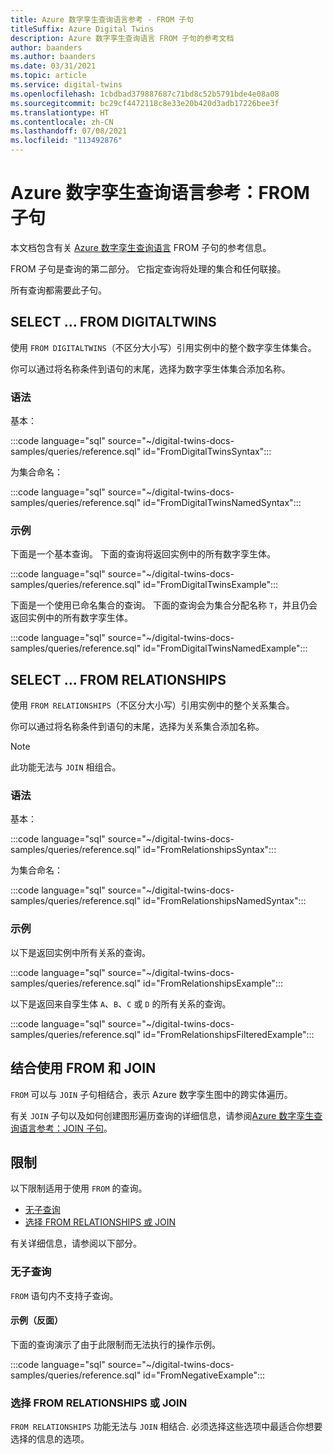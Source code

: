 ```yaml
---
title: Azure 数字孪生查询语言参考 - FROM 子句
titleSuffix: Azure Digital Twins
description: Azure 数字孪生查询语言 FROM 子句的参考文档
author: baanders
ms.author: baanders
ms.date: 03/31/2021
ms.topic: article
ms.service: digital-twins
ms.openlocfilehash: 1cbdbad379887687c71bd8c52b5791bde4e08a08
ms.sourcegitcommit: bc29cf4472118c8e33e20b420d3adb17226bee3f
ms.translationtype: HT
ms.contentlocale: zh-CN
ms.lasthandoff: 07/08/2021
ms.locfileid: "113492876"
---
```

# <a name="azure-digital-twins-query-language-reference-from-clause"></a>Azure 数字孪生查询语言参考：FROM 子句

本文档包含有关 [Azure 数字孪生查询语言](concepts-query-language.md) FROM 子句的参考信息。

FROM 子句是查询的第二部分。 它指定查询将处理的集合和任何联接。

所有查询都需要此子句。

## <a name="select--from-digitaltwins"></a>SELECT ... FROM DIGITALTWINS

使用 `FROM DIGITALTWINS`（不区分大小写）引用实例中的整个数字孪生体集合。

你可以通过将名称条件到语句的末尾，选择为数字孪生体集合添加名称。

### <a name="syntax"></a>语法

基本：

:::code language="sql" source="~/digital-twins-docs-samples/queries/reference.sql" id="FromDigitalTwinsSyntax":::

为集合命名：

:::code language="sql" source="~/digital-twins-docs-samples/queries/reference.sql" id="FromDigitalTwinsNamedSyntax":::

### <a name="examples"></a>示例

下面是一个基本查询。 下面的查询将返回实例中的所有数字孪生体。 

:::code language="sql" source="~/digital-twins-docs-samples/queries/reference.sql" id="FromDigitalTwinsExample":::

下面是一个使用已命名集合的查询。 下面的查询会为集合分配名称 `T`，并且仍会返回实例中的所有数字孪生体。

:::code language="sql" source="~/digital-twins-docs-samples/queries/reference.sql" id="FromDigitalTwinsNamedExample":::

## <a name="select--from-relationships"></a>SELECT ... FROM RELATIONSHIPS

使用 `FROM RELATIONSHIPS`（不区分大小写）引用实例中的整个关系集合。

你可以通过将名称条件到语句的末尾，选择为关系集合添加名称。

>[!NOTE]
> 此功能无法与 `JOIN` 相组合。

### <a name="syntax"></a>语法

基本：

:::code language="sql" source="~/digital-twins-docs-samples/queries/reference.sql" id="FromRelationshipsSyntax":::

为集合命名：

:::code language="sql" source="~/digital-twins-docs-samples/queries/reference.sql" id="FromRelationshipsNamedSyntax":::

### <a name="examples"></a>示例

以下是返回实例中所有关系的查询。 

:::code language="sql" source="~/digital-twins-docs-samples/queries/reference.sql" id="FromRelationshipsExample":::

以下是返回来自孪生体 `A`、`B`、`C` 或 `D` 的所有关系的查询。

:::code language="sql" source="~/digital-twins-docs-samples/queries/reference.sql" id="FromRelationshipsFilteredExample":::

## <a name="using-from-and-join-together"></a>结合使用 FROM 和 JOIN

`FROM` 可以与 `JOIN` 子句相结合，表示 Azure 数字孪生图中的跨实体遍历。

有关 `JOIN` 子句以及如何创建图形遍历查询的详细信息，请参阅[Azure 数字孪生查询语言参考：JOIN 子句](reference-query-clause-join.md)。

## <a name="limitations"></a>限制

以下限制适用于使用 `FROM` 的查询。
* [无子查询](#no-subqueries)
* [选择 FROM RELATIONSHIPS 或 JOIN](#choose-from-relationships-or-join)

有关详细信息，请参阅以下部分。

### <a name="no-subqueries"></a>无子查询

`FROM` 语句内不支持子查询。

#### <a name="example-negative"></a>示例（反面）

下面的查询演示了由于此限制而无法执行的操作示例。

:::code language="sql" source="~/digital-twins-docs-samples/queries/reference.sql" id="FromNegativeExample":::

### <a name="choose-from-relationships-or-join"></a>选择 FROM RELATIONSHIPS 或 JOIN

`FROM RELATIONSHIPS` 功能无法与 `JOIN` 相结合. 必须选择这些选项中最适合你想要选择的信息的选项。


